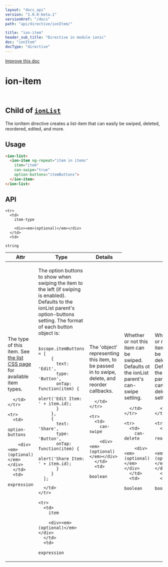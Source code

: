 ```yaml
---
layout: "docs_api"
version: "1.0.0-beta.1"
versionHref: "/docs"
path: "api/directive/ionItem/"

title: "ion-item"
header_sub_title: "Directive in module ionic"
doc: "ionItem"
docType: "directive"
---
```


<div class="improve-docs">
  <a href='http://github.com/driftyco/ionic/edit/master/js/ext/angular/src/directive/ionicList.js#L6'>
    Improve this doc
  </a>
</div>




<h1 class="api-title">

  ion-item


<br />
<small>
  Child of <a href="/docs/api/directive/ionList/"><code>ionList</code></a>
</small>


</h1>





The ionItem directive creates a list-item that can easily be swiped,
deleted, reordered, edited, and more.








  
<h2 id="usage">Usage</h2>
  
```html
<ion-list>
  <ion-item ng-repeat="item in items"
    item="item"
    can-swipe="true"
    option-buttons="itemButtons">
  </ion-item>
</ion-list>
```
  
  
<h2 id="api" style="clear:both;">API</h2>

<table class="table" style="margin:0;">
  <thead>
    <tr>
      <th>Attr</th>
      <th>Type</th>
      <th>Details</th>
    </tr>
  </thead>
  <tbody>
    
    <tr>
      <td>
        item-type
        
        <div><em>(optional)</em></div>
      </td>
      <td>
        
  <code>string</code>
      </td>
      <td>
        <p>The type of this item.  See <a href="/docs/components/#list">the list CSS page</a> for available item types.</p>

        
      </td>
    </tr>
    
    <tr>
      <td>
        option-buttons
        
        <div><em>(optional)</em></div>
      </td>
      <td>
        
  <code>expression</code>
      </td>
      <td>
        <p>The option buttons to show when swiping the item to the left (if swiping is enabled).  Defaults to the ionList parent&#39;s option-buttons setting.  The format of each button object is:</p>
<pre><code class="lang-js">  $scope.itemButtons = [
     {
       text: &#39;Edit&#39;,
       type: &#39;Button&#39;,
       onTap: function(item) {
         alert(&#39;Edit Item: &#39; + item.id);
       }
     },
     {
       text: &#39;Share&#39;,
       type: &#39;Button&#39;,
       onTap: function(item) {
         alert(&#39;Share Item: &#39; + item.id);
       }
     }
  ];</code></pre>

        
      </td>
    </tr>
    
    <tr>
      <td>
        item
        
        <div><em>(optional)</em></div>
      </td>
      <td>
        
  <code>expression</code>
      </td>
      <td>
        <p>The &#39;object&#39; representing this item, to be passed in to swipe, delete, and reorder callbacks.</p>

        
      </td>
    </tr>
    
    <tr>
      <td>
        can-swipe
        
        <div><em>(optional)</em></div>
      </td>
      <td>
        
  <code>boolean</code>
      </td>
      <td>
        <p>Whether or not this item can be swiped. Defaults ot the ionList parent&#39;s can-swipe setting.</p>

        
      </td>
    </tr>
    
    <tr>
      <td>
        can-delete
        
        <div><em>(optional)</em></div>
      </td>
      <td>
        
  <code>boolean</code>
      </td>
      <td>
        <p>Whether or not this item can be deleted. Defaults to the ionList parent&#39;s can-delete setting.</p>

        
      </td>
    </tr>
    
    <tr>
      <td>
        can-reorder
        
        <div><em>(optional)</em></div>
      </td>
      <td>
        
  <code>boolean</code>
      </td>
      <td>
        <p>Whether or not this item can be reordered. Defaults to the ionList parent&#39;s can-reorder setting.</p>

        
      </td>
    </tr>
    
    <tr>
      <td>
        on-delete
        
        <div><em>(optional)</em></div>
      </td>
      <td>
        
  <code>expression</code>
      </td>
      <td>
        <p>The expression to call when this item is deleted.</p>

        
      </td>
    </tr>
    
    <tr>
      <td>
        delete-icon
        
        <div><em>(optional)</em></div>
      </td>
      <td>
        
  <code>string</code>
      </td>
      <td>
        <p>The class name of the icon to show on this item while deleting. Defaults to the ionList parent&#39;s delete-icon setting.</p>

        
      </td>
    </tr>
    
    <tr>
      <td>
        reorder-icon
        
        <div><em>(optional)</em></div>
      </td>
      <td>
        
  <code>string</code>
      </td>
      <td>
        <p>The class name of the icon to show on this item while reordering. Defaults to the ionList parent&#39;s reorder-icon setting.</p>

        
      </td>
    </tr>
    
  </tbody>
</table>

  

  






